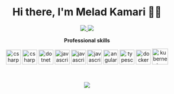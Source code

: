 <h1 align="center">Hi there, I'm Melad Kamari 👋👦</h1>

<p align="center">
<a href="https://twitter.com/MeladKamari" target="_blank">
  <img src="https://img.icons8.com/fluent/48/000000/twitter.png" />
 </a>
 <a href="https://www.linkedin.com/in/melad-kamari🐞👾-70a65b120" target="_blank">
  <img src="https://img.icons8.com/fluent/48/000000/linkedin.png" />
 </a>
  
 
</p>

<p align="center"> 
 <strong>
  Professional skills
  </strong>
</p>

<p align="center"> 
  <img src="https://devicons.github.io/devicon/devicon.git/icons/nginx/nginx-original.svg" alt="csharp" width="40" height="40" />
  <img src="https://devicons.github.io/devicon/devicon.git/icons/csharp/csharp-original.svg" alt="csharp" width="40" height="40" />
  <img src="https://devicons.github.io/devicon/devicon.git/icons/dot-net/dot-net-original-wordmark.svg" alt="dotnet" width="40" height="40" />
  <img src="https://devicon.dev/devicon.git/icons/vuejs/vuejs-original-wordmark.svg" alt="javascript" width="40" height="40" />
  <img src="https://devicon.dev/devicon.git/icons/react/react-original-wordmark.svg" alt="javascript" width="40" height="40" />
  <img src="https://devicon.dev/devicon.git/icons/javascript/javascript-original.svg" alt="javascript" width="40" height="40" />
  <img src="https://devicon.dev/devicon.git/icons/angularjs/angularjs-plain.svg" alt="angular" width="40" height="40" />
  <img src="https://devicon.dev/devicon.git/icons/typescript/typescript-original.svg" alt="typescript" width="40" height="40" />
  <img src="https://devicon.dev/devicon.git/icons/docker/docker-original-wordmark.svg" alt="docker" width="40" height="40" />
  <img src="https://img.icons8.com/color/48/000000/kubernetes.png" alt="kubernetes" width="43" height="43" />
</p>



</br>

<p align="center">
 <a href="#" alt="MeladKamari's github stats">
  <img src="https://github-readme-stats.vercel.app/api?username=MeladKamari&theme=tokyonight&show_icons=true" />
 </a>
</p>


